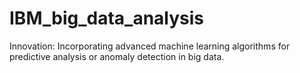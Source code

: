 # IBM_big_data_analysis
Innovation: Incorporating advanced machine learning algorithms for predictive analysis or anomaly detection in big data.
